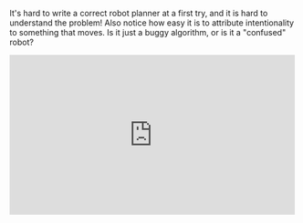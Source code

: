 
It's hard to write a correct robot planner at a first try, and it is hard to understand the problem!
Also notice how easy it is to attribute intentionality to something that moves. Is it just a buggy algorithm, or is it a "confused" robot?

<iframe src="https://player.vimeo.com/video/23279163?title=0&amp;byline=0&amp;portrait=0" width="500" height="281" frameborder="0" webkitAllowFullScreen mozallowfullscreen allowFullScreen></iframe>